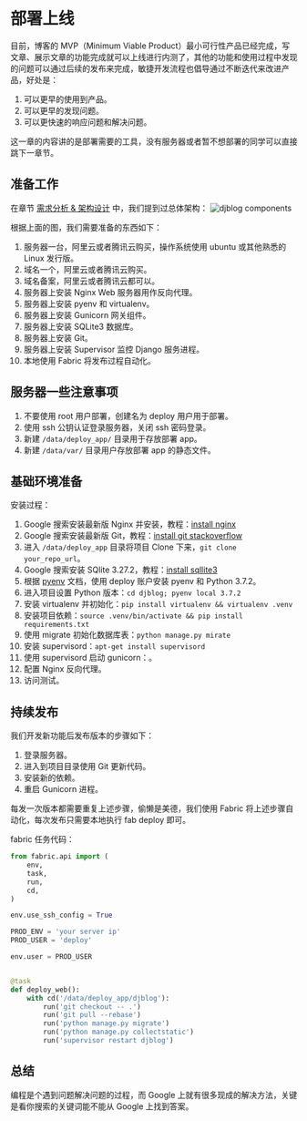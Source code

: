# 部署上线

目前，博客的 MVP（Minimum Viable Product）最小可行性产品已经完成，写文章、展示文章的功能完成就可以上线进行内测了，其他的功能和使用过程中发现的问题可以通过后续的发布来完成，敏捷开发流程也倡导通过不断迭代来改进产品，好处是：

1. 可以更早的使用到产品。
2. 可以更早的发现问题。
3. 可以更快速的响应问题和解决问题。

这一章的内容讲的是部署需要的工具，没有服务器或者暂不想部署的同学可以直接跳下一章节。

## 准备工作
在章节 [需求分析 & 架构设计](chapter3.md) 中，我们提到过总体架构：
![djblog components](http://cdn.defcoding.com/992D079C-8A59-40F1-9B6F-4B519A90C730.png)

根据上面的图，我们需要准备的东西如下：

1. 服务器一台，阿里云或者腾讯云购买，操作系统使用 ubuntu 或其他熟悉的 Linux 发行版。
2. 域名一个，阿里云或者腾讯云购买。
3. 域名备案，阿里云或者腾讯云都可以。
4. 服务器上安装 Nginx Web 服务器用作反向代理。
5. 服务器上安装 pyenv 和 virtualenv。
6. 服务器上安装 Gunicorn 网关组件。
7. 服务器上安装 SQLite3 数据库。
8. 服务器上安装 Git。
9. 服务器上安装 Supervisor 监控 Django 服务进程。
10. 本地使用 Fabric 将发布过程自动化。

## 服务器一些注意事项
1. 不要使用 root 用户部署，创建名为 deploy 用户用于部署。
2. 使用 ssh 公钥认证登录服务器，关闭 ssh 密码登录。
2. 新建 `/data/deploy_app/` 目录用于存放部署 app。
3. 新建 `/data/var/` 目录用户存放部署 app 的静态文件。

## 基础环境准备

安装过程：

1. Google 搜索安装最新版 Nginx 并安装，教程：[install nginx](https://www.nginx.com/resources/wiki/start/topics/tutorials/install/)
2. Google 搜索安装最新版 Git，教程：[install git stackoverflow](https://stackoverflow.com/a/19109661/4265779)
3. 进入 `/data/deploy_app` 目录将项目 Clone 下来，`git clone your_repo_url`。
4. Google 搜索安装 SQlite 3.27.2，教程：[install sqllite3](https://linuxhint.com/install-sqlite-ubuntu-linux-mint/)
5. 根据 [pyenv](https://github.com/pyenv/pyenv-installer) 文档，使用 deploy 账户安装 pyenv 和 Python 3.7.2。
6. 进入项目设置 Python 版本：`cd djblog; pyenv local 3.7.2`
7. 安装 virtualenv 并初始化：`pip install virtualenv && virtualenv .venv`
8. 安装项目依赖：`source .venv/bin/activate && pip install requirements.txt`
9. 使用 migrate 初始化数据库表：`python manage.py mirate`
10. 安装 supervisord：`apt-get install supervisord`
11. 使用 supervisord 启动 gunicorn：。
12. 配置 Nginx 反向代理。
13. 访问测试。

## 持续发布
我们开发新功能后发布版本的步骤如下：

1. 登录服务器。
2. 进入到项目目录使用 Git 更新代码。
3. 安装新的依赖。
4. 重启 Gunicorn 进程。

每发一次版本都需要重复上述步骤，偷懒是美德，我们使用 Fabric 将上述步骤自动化，每次发布只需要本地执行 fab deploy 即可。

fabric 任务代码：
```python
from fabric.api import (
    env,
    task,
    run,
    cd,
)

env.use_ssh_config = True

PROD_ENV = 'your server ip'
PROD_USER = 'deploy'

env.user = PROD_USER


@task
def deploy_web():
    with cd('/data/deploy_app/djblog'):
        run('git checkout -- .')
        run('git pull --rebase')
        run('python manage.py migrate')
        run('python manage.py collectstatic')
        run('supervisor restart djblog')
```

## 总结
编程是个遇到问题解决问题的过程，而 Google 上就有很多现成的解决方法，关键是看你搜索的关键词能不能从 Google 上找到答案。
